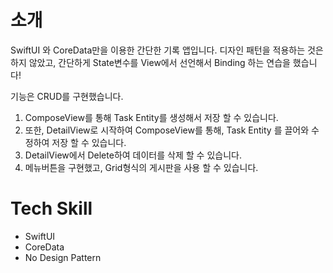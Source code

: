 # 소개

SwiftUI 와 CoreData만을 이용한 간단한 기록 앱입니다.
디자인 패턴을 적용하는 것은 하지 않았고, 간단하게 State변수를 View에서 선언해서 Binding 하는 연습을 했습니다!

기능은 CRUD를 구현했습니다.

1. ComposeView를 통해 Task Entity를 생성해서 저장 할 수 있습니다.
2. 또한, DetailView로 시작하여 ComposeView를 통해, Task Entity 를 끌어와 수정하여 저장 할 수 있습니다.
3. DetailView에서 Delete하여 데이터를 삭제 할 수 있습니다.
4. 메뉴버튼을 구현했고, Grid형식의 게시판을 사용 할 수 있습니다.



# Tech Skill

- SwiftUI
- CoreData
- No Design Pattern


